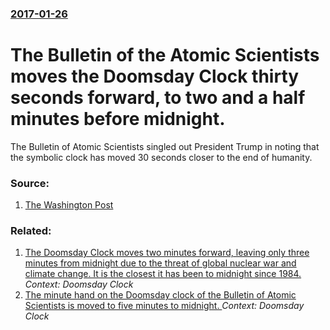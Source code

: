 ### [2017-01-26](/news/2017/01/26/index.md)

# The Bulletin of the Atomic Scientists moves the Doomsday Clock thirty seconds forward, to two and a half minutes before midnight. 

The Bulletin of Atomic Scientists singled out President Trump in noting that the symbolic clock has moved 30 seconds closer to the end of humanity.


### Source:

1. [The Washington Post](https://www.washingtonpost.com/news/speaking-of-science/wp/2017/01/26/the-doomsday-clock-just-moved-again-its-now-two-and-a-half-minutes-to-midnight/?utm_term=.da9c21c6936f)

### Related:

1. [The Doomsday Clock moves two minutes forward, leaving only three minutes from midnight due to the threat of global nuclear war and climate change. It is the closest it has been to midnight since 1984. ](/news/2015/01/23/the-doomsday-clock-moves-two-minutes-forward-leaving-only-three-minutes-from-midnight-due-to-the-threat-of-global-nuclear-war-and-climate-c.md) _Context: Doomsday Clock_
2. [ The minute hand on the Doomsday clock of the Bulletin of Atomic Scientists is moved to five minutes to midnight. ](/news/2007/01/17/the-minute-hand-on-the-doomsday-clock-of-the-bulletin-of-atomic-scientists-is-moved-to-five-minutes-to-midnight.md) _Context: Doomsday Clock_
